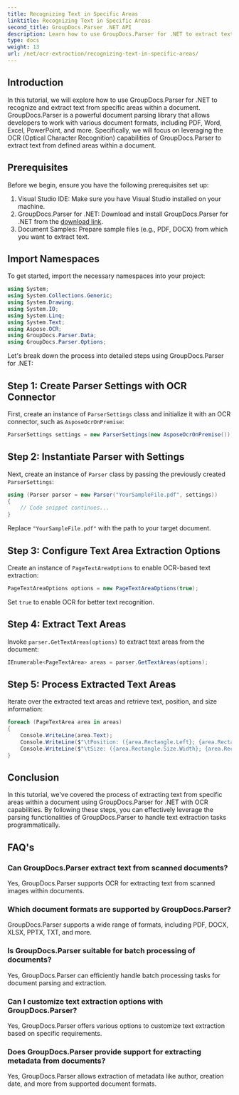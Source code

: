 ```yaml
---
title: Recognizing Text in Specific Areas
linktitle: Recognizing Text in Specific Areas
second_title: GroupDocs.Parser .NET API
description: Learn how to use GroupDocs.Parser for .NET to extract text from specific areas in documents with OCR capabilities.
type: docs
weight: 13
url: /net/ocr-extraction/recognizing-text-in-specific-areas/
---
```

## Introduction
In this tutorial, we will explore how to use GroupDocs.Parser for .NET to recognize and extract text from specific areas within a document. GroupDocs.Parser is a powerful document parsing library that allows developers to work with various document formats, including PDF, Word, Excel, PowerPoint, and more. Specifically, we will focus on leveraging the OCR (Optical Character Recognition) capabilities of GroupDocs.Parser to extract text from defined areas within a document.
## Prerequisites
Before we begin, ensure you have the following prerequisites set up:
1. Visual Studio IDE: Make sure you have Visual Studio installed on your machine.
2. GroupDocs.Parser for .NET: Download and install GroupDocs.Parser for .NET from the [download link](https://releases.groupdocs.com/parser/net/).
3. Document Samples: Prepare sample files (e.g., PDF, DOCX) from which you want to extract text.

## Import Namespaces
To get started, import the necessary namespaces into your project:
```csharp
using System;
using System.Collections.Generic;
using System.Drawing;
using System.IO;
using System.Linq;
using System.Text;
using Aspose.OCR;
using GroupDocs.Parser.Data;
using GroupDocs.Parser.Options;
```

Let's break down the process into detailed steps using GroupDocs.Parser for .NET:
## Step 1: Create Parser Settings with OCR Connector
First, create an instance of `ParserSettings` class and initialize it with an OCR connector, such as `AsposeOcrOnPremise`:
```csharp
ParserSettings settings = new ParserSettings(new AsposeOcrOnPremise());
```
## Step 2: Instantiate Parser with Settings
Next, create an instance of `Parser` class by passing the previously created `ParserSettings`:
```csharp
using (Parser parser = new Parser("YourSampleFile.pdf", settings))
{
    // Code snippet continues...
}
```
Replace `"YourSampleFile.pdf"` with the path to your target document.
## Step 3: Configure Text Area Extraction Options
Create an instance of `PageTextAreaOptions` to enable OCR-based text extraction:
```csharp
PageTextAreaOptions options = new PageTextAreaOptions(true);
```
Set `true` to enable OCR for better text recognition.
## Step 4: Extract Text Areas
Invoke `parser.GetTextAreas(options)` to extract text areas from the document:
```csharp
IEnumerable<PageTextArea> areas = parser.GetTextAreas(options);
```
## Step 5: Process Extracted Text Areas
Iterate over the extracted text areas and retrieve text, position, and size information:
```csharp
foreach (PageTextArea area in areas)
{
    Console.WriteLine(area.Text);
    Console.WriteLine($"\tPosition: ({area.Rectangle.Left}; {area.Rectangle.Top})");
    Console.WriteLine($"\tSize: ({area.Rectangle.Size.Width}; {area.Rectangle.Size.Height})");
}
```

## Conclusion
In this tutorial, we've covered the process of extracting text from specific areas within a document using GroupDocs.Parser for .NET with OCR capabilities. By following these steps, you can effectively leverage the parsing functionalities of GroupDocs.Parser to handle text extraction tasks programmatically.

## FAQ's
### Can GroupDocs.Parser extract text from scanned documents?
Yes, GroupDocs.Parser supports OCR for extracting text from scanned images within documents.
### Which document formats are supported by GroupDocs.Parser?
GroupDocs.Parser supports a wide range of formats, including PDF, DOCX, XLSX, PPTX, TXT, and more.
### Is GroupDocs.Parser suitable for batch processing of documents?
Yes, GroupDocs.Parser can efficiently handle batch processing tasks for document parsing and extraction.
### Can I customize text extraction options with GroupDocs.Parser?
Yes, GroupDocs.Parser offers various options to customize text extraction based on specific requirements.
### Does GroupDocs.Parser provide support for extracting metadata from documents?
Yes, GroupDocs.Parser allows extraction of metadata like author, creation date, and more from supported document formats.
